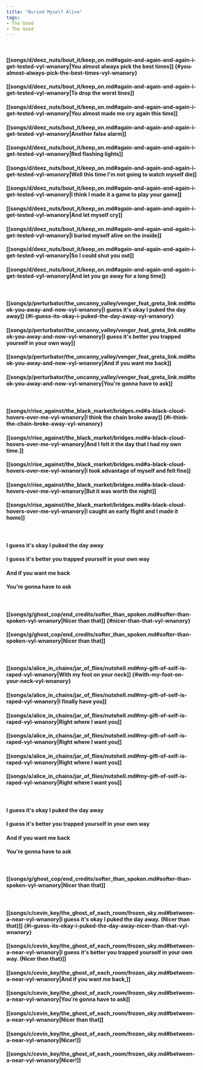 ```yaml
---
title: "Buried Myself Alive"
tags:
- The Used
- The Used
---
```

&nbsp;
#### [[songs/d/deez_nuts/bout_it/keep_on.md#again-and-again-and-again-i-get-tested-vyl-wnanory|You almost always pick the best times]] {#you-almost-always-pick-the-best-times-vyl-wnanory}
#### [[songs/d/deez_nuts/bout_it/keep_on.md#again-and-again-and-again-i-get-tested-vyl-wnanory|To drop the worst lines]]
#### [[songs/d/deez_nuts/bout_it/keep_on.md#again-and-again-and-again-i-get-tested-vyl-wnanory|You almost made me cry again this time]]
#### [[songs/d/deez_nuts/bout_it/keep_on.md#again-and-again-and-again-i-get-tested-vyl-wnanory|Another false alarm]]
#### [[songs/d/deez_nuts/bout_it/keep_on.md#again-and-again-and-again-i-get-tested-vyl-wnanory|Red flashing lights]]
#### [[songs/d/deez_nuts/bout_it/keep_on.md#again-and-again-and-again-i-get-tested-vyl-wnanory|Well this time I'm not going to watch myself die]]
#### [[songs/d/deez_nuts/bout_it/keep_on.md#again-and-again-and-again-i-get-tested-vyl-wnanory|I think I made it a game to play your game]]
#### [[songs/d/deez_nuts/bout_it/keep_on.md#again-and-again-and-again-i-get-tested-vyl-wnanory|And let myself cry]]
#### [[songs/d/deez_nuts/bout_it/keep_on.md#again-and-again-and-again-i-get-tested-vyl-wnanory|I buried myself alive on the inside]]
#### [[songs/d/deez_nuts/bout_it/keep_on.md#again-and-again-and-again-i-get-tested-vyl-wnanory|So I could shut you out]]
#### [[songs/d/deez_nuts/bout_it/keep_on.md#again-and-again-and-again-i-get-tested-vyl-wnanory|And let you go away for a long time]]
&nbsp;
#### [[songs/p/perturbator/the_uncanny_valley/venger_feat_greta_link.md#took-you-away-and-now-vyl-wnanory|I guess it's okay I puked the day away]] {#i-guess-its-okay-i-puked-the-day-away-vyl-wnanory}
#### [[songs/p/perturbator/the_uncanny_valley/venger_feat_greta_link.md#took-you-away-and-now-vyl-wnanory|I guess it's better you trapped yourself in your own way]]
#### [[songs/p/perturbator/the_uncanny_valley/venger_feat_greta_link.md#took-you-away-and-now-vyl-wnanory|And if you want me back]]
#### [[songs/p/perturbator/the_uncanny_valley/venger_feat_greta_link.md#took-you-away-and-now-vyl-wnanory|You're gonna have to ask]]
&nbsp;
#### [[songs/r/rise_against/the_black_market/bridges.md#a-black-cloud-hovers-over-me-vyl-wnanory|I think the chain broke away]] {#i-think-the-chain-broke-away-vyl-wnanory}
#### [[songs/r/rise_against/the_black_market/bridges.md#a-black-cloud-hovers-over-me-vyl-wnanory|And I felt it the day that I had my own time.]]
#### [[songs/r/rise_against/the_black_market/bridges.md#a-black-cloud-hovers-over-me-vyl-wnanory|I took advantage of myself and felt fine]]
#### [[songs/r/rise_against/the_black_market/bridges.md#a-black-cloud-hovers-over-me-vyl-wnanory|But it was worth the night]]
#### [[songs/r/rise_against/the_black_market/bridges.md#a-black-cloud-hovers-over-me-vyl-wnanory|I caught an early flight and I made it home]]
&nbsp;
#### I guess it's okay I puked the day away
#### I guess it's better you trapped yourself in your own way
#### And if you want me back
#### You're gonna have to ask
&nbsp;
#### [[songs/g/ghost_cop/end_credits/softer_than_spoken.md#softer-than-spoken-vyl-wnanory|Nicer than that]] {#nicer-than-that-vyl-wnanory}
#### [[songs/g/ghost_cop/end_credits/softer_than_spoken.md#softer-than-spoken-vyl-wnanory|Nicer than that]]
&nbsp;
#### [[songs/a/alice_in_chains/jar_of_flies/nutshell.md#my-gift-of-self-is-raped-vyl-wnanory|With my foot on your neck]] {#with-my-foot-on-your-neck-vyl-wnanory}
#### [[songs/a/alice_in_chains/jar_of_flies/nutshell.md#my-gift-of-self-is-raped-vyl-wnanory|I finally have you]]
#### [[songs/a/alice_in_chains/jar_of_flies/nutshell.md#my-gift-of-self-is-raped-vyl-wnanory|Right where I want you]]
#### [[songs/a/alice_in_chains/jar_of_flies/nutshell.md#my-gift-of-self-is-raped-vyl-wnanory|Right where I want you]]
#### [[songs/a/alice_in_chains/jar_of_flies/nutshell.md#my-gift-of-self-is-raped-vyl-wnanory|Right where I want you]]
#### [[songs/a/alice_in_chains/jar_of_flies/nutshell.md#my-gift-of-self-is-raped-vyl-wnanory|Right where I want you]]
&nbsp;
#### I guess it's okay I puked the day away
#### I guess it's better you trapped yourself in your own way
#### And if you want me back
#### You're gonna have to ask
&nbsp;
#### [[songs/g/ghost_cop/end_credits/softer_than_spoken.md#softer-than-spoken-vyl-wnanory|Nicer than that]]
&nbsp;
#### [[songs/c/cevin_key/the_ghost_of_each_room/frozen_sky.md#between-a-near-vyl-wnanory|I guess it's okay I puked the day away. (Nicer than that)]] {#i-guess-its-okay-i-puked-the-day-away-nicer-than-that-vyl-wnanory}
#### [[songs/c/cevin_key/the_ghost_of_each_room/frozen_sky.md#between-a-near-vyl-wnanory|I guess it's better you trapped yourself in your own way. (Nicer then that)]]
#### [[songs/c/cevin_key/the_ghost_of_each_room/frozen_sky.md#between-a-near-vyl-wnanory|And if you want me back,]]
#### [[songs/c/cevin_key/the_ghost_of_each_room/frozen_sky.md#between-a-near-vyl-wnanory|You're gonna have to ask]]
#### [[songs/c/cevin_key/the_ghost_of_each_room/frozen_sky.md#between-a-near-vyl-wnanory|Nicer than that]]
#### [[songs/c/cevin_key/the_ghost_of_each_room/frozen_sky.md#between-a-near-vyl-wnanory|Nicer!]]
#### [[songs/c/cevin_key/the_ghost_of_each_room/frozen_sky.md#between-a-near-vyl-wnanory|Nicer!]]
